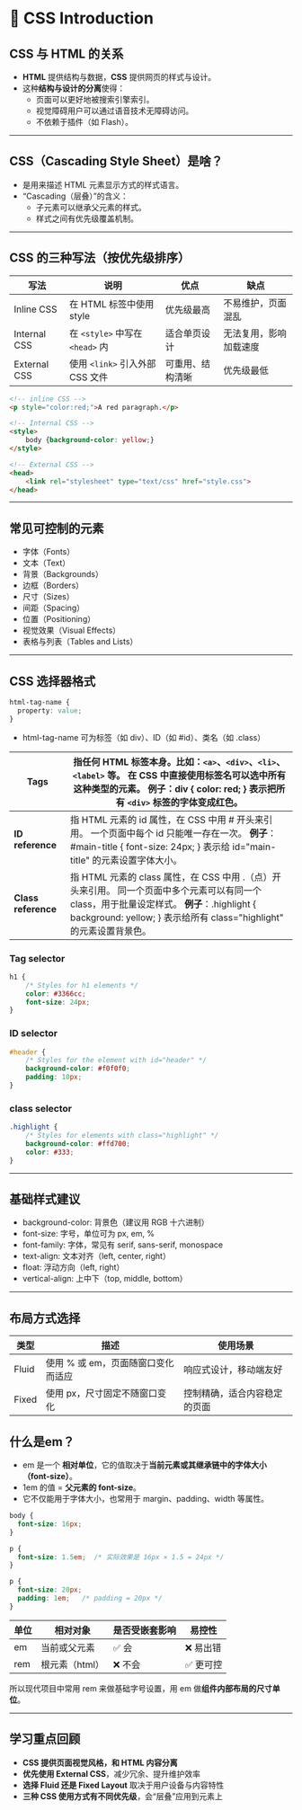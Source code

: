 # 🎨 CSS Introduction

## **CSS 与 HTML 的关系**

- **HTML** 提供结构与数据，**CSS** 提供网页的样式与设计。
- 这种**结构与设计的分离**使得：
    - 页面可以更好地被搜索引擎索引。
    - 视觉障碍用户可以通过语音技术无障碍访问。
    - 不依赖于插件（如 Flash）。

---

## **CSS（Cascading Style Sheet）是啥？**

- 是用来描述 HTML 元素显示方式的样式语言。
- “Cascading（层叠）”的含义：
    - 子元素可以继承父元素的样式。
    - 样式之间有优先级覆盖机制。

---

## **CSS 的三种写法（按优先级排序）**

| **写法** | **说明** | **优点** | **缺点** |
| --- | --- | --- | --- |
| Inline CSS | 在 HTML 标签中使用 style | 优先级最高 | 不易维护，页面混乱 |
| Internal CSS | 在 `<style>` 中写在 `<head>` 内 | 适合单页设计 | 无法复用，影响加载速度 |
| External CSS | 使用 `<link>` 引入外部 CSS 文件 | 可重用、结构清晰 | 优先级最低 |

```html
<!-- inline CSS -->
<p style="color:red;">A red paragraph.</p>
```

```html
<!-- Internal CSS -->
<style>
	body {background-color: yellow;}
</style>
```

```html
<!-- External CSS -->
<head>
	<link rel="stylesheet" type="text/css" href="style.css">
</head>
```

---

## **常见可控制的元素**

- 字体（Fonts）
- 文本（Text）
- 背景（Backgrounds）
- 边框（Borders）
- 尺寸（Sizes）
- 间距（Spacing）
- 位置（Positioning）
- 视觉效果（Visual Effects）
- 表格与列表（Tables and Lists）

---

## **CSS 选择器格式**

```css
html-tag-name {
  property: value;
}
```

- html-tag-name 可为标签（如 div）、ID（如 #id）、类名（如 .class）

| **Tags** | 指任何 HTML 标签本身。比如：`<a>`、`<div>`、`<li>`、`<label>` 等。 在 CSS 中直接使用标签名可以选中所有这种类型的元素。 **例子**：div { color: red; } 表示把所有 `<div>` 标签的字体变成红色。 |
| --- | --- |
| **ID reference** | 指 HTML 元素的 id 属性，在 CSS 中用 # 开头来引用。 一个页面中每个 id 只能唯一存在一次。 **例子**：#main-title { font-size: 24px; } 表示给 id="main-title" 的元素设置字体大小。 |
| **Class reference** | 指 HTML 元素的 class 属性，在 CSS 中用 .（点）开头来引用。 同一个页面中多个元素可以有同一个 class，用于批量设定样式。 **例子**：.highlight { background: yellow; } 表示给所有 class="highlight" 的元素设置背景色。 |

### Tag selector

```css
h1 { 
    /* Styles for h1 elements */ 
    color: #3366cc; 
    font-size: 24px; 
}
```

### ID selector

```css
#header {
    /* Styles for the element with id="header" */ 
    background-color: #f0f0f0; 
    padding: 10px; 
}
```

### class selector

```css
.highlight { 
    /* Styles for elements with class="highlight" */
    background-color: #ffd700; 
    color: #333; 
}
```

---

## **基础样式建议**

- background-color: 背景色（建议用 RGB 十六进制）
- font-size: 字号，单位可为 px, em, %
- font-family: 字体，常见有 serif, sans-serif, monospace
- text-align: 文本对齐（left, center, right）
- float: 浮动方向（left, right）
- vertical-align: 上中下（top, middle, bottom）

---

## **布局方式选择**

| **类型** | **描述** | **使用场景** |
| --- | --- | --- |
| Fluid | 使用 % 或 em，页面随窗口变化而适应 | 响应式设计，移动端友好 |
| Fixed | 使用 px，尺寸固定不随窗口变化 | 控制精确，适合内容稳定的页面 |

## **什么是em？**

- em 是一个 **相对单位**，它的值取决于**当前元素或其继承链中的字体大小（font-size）**。
- 1em 的值 = **父元素的 font-size**。
- 它不仅能用于字体大小，也常用于 margin、padding、width 等属性。

```css
body {
  font-size: 16px;
}

p {
  font-size: 1.5em;  /* 实际效果是 16px × 1.5 = 24px */
}
```

```css
p {
  font-size: 20px;
  padding: 1em;   /* padding = 20px */
}
```

| **单位** | **相对对象** | **是否受嵌套影响** | **易控性** |
| --- | --- | --- | --- |
| em | 当前或父元素 | ✅ 会 | ❌ 易出错 |
| rem | 根元素（html） | ❌ 不会 | ✅ 更可控 |

所以现代项目中常用 rem 来做基础字号设置，用 em 做**组件内部布局的尺寸单位**。

---

## **学习重点回顾**

- **CSS 提供页面视觉风格，和 HTML 内容分离**
- **优先使用 External CSS**，减少冗余、提升维护效率
- **选择 Fluid 还是 Fixed Layout** 取决于用户设备与内容特性
- **三种 CSS 使用方式有不同优先级**，会“层叠”应用到元素上